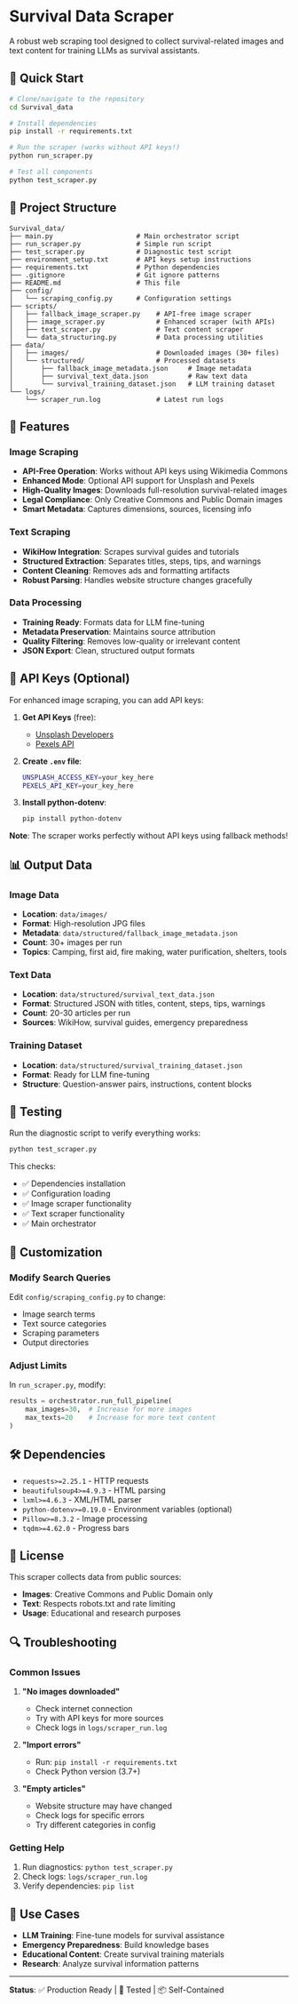 # Survival Data Scraper

A robust web scraping tool designed to collect survival-related images and text content for training LLMs as survival assistants.

## 🚀 Quick Start

```bash
# Clone/navigate to the repository
cd Survival_data

# Install dependencies
pip install -r requirements.txt

# Run the scraper (works without API keys!)
python run_scraper.py

# Test all components
python test_scraper.py
```

## 📁 Project Structure

```
Survival_data/
├── main.py                     # Main orchestrator script
├── run_scraper.py              # Simple run script
├── test_scraper.py             # Diagnostic test script
├── environment_setup.txt       # API keys setup instructions
├── requirements.txt            # Python dependencies
├── .gitignore                  # Git ignore patterns
├── README.md                   # This file
├── config/
│   └── scraping_config.py      # Configuration settings
├── scripts/
│   ├── fallback_image_scraper.py    # API-free image scraper
│   ├── image_scraper.py             # Enhanced scraper (with APIs)
│   ├── text_scraper.py              # Text content scraper
│   └── data_structuring.py          # Data processing utilities
├── data/
│   ├── images/                      # Downloaded images (30+ files)
│   └── structured/                  # Processed datasets
│       ├── fallback_image_metadata.json     # Image metadata
│       ├── survival_text_data.json          # Raw text data
│       └── survival_training_dataset.json   # LLM training dataset
└── logs/
    └── scraper_run.log              # Latest run logs
```

## 🔧 Features

### Image Scraping
- **API-Free Operation**: Works without API keys using Wikimedia Commons
- **Enhanced Mode**: Optional API support for Unsplash and Pexels
- **High-Quality Images**: Downloads full-resolution survival-related images
- **Legal Compliance**: Only Creative Commons and Public Domain images
- **Smart Metadata**: Captures dimensions, sources, licensing info

### Text Scraping
- **WikiHow Integration**: Scrapes survival guides and tutorials
- **Structured Extraction**: Separates titles, steps, tips, and warnings
- **Content Cleaning**: Removes ads and formatting artifacts
- **Robust Parsing**: Handles website structure changes gracefully

### Data Processing
- **Training Ready**: Formats data for LLM fine-tuning
- **Metadata Preservation**: Maintains source attribution
- **Quality Filtering**: Removes low-quality or irrelevant content
- **JSON Export**: Clean, structured output formats

## 🔑 API Keys (Optional)

For enhanced image scraping, you can add API keys:

1. **Get API Keys** (free):
   - [Unsplash Developers](https://unsplash.com/developers)
   - [Pexels API](https://www.pexels.com/api/)

2. **Create `.env` file**:
   ```bash
   UNSPLASH_ACCESS_KEY=your_key_here
   PEXELS_API_KEY=your_key_here
   ```

3. **Install python-dotenv**:
   ```bash
   pip install python-dotenv
   ```

**Note**: The scraper works perfectly without API keys using fallback methods!

## 📊 Output Data

### Image Data
- **Location**: `data/images/`
- **Format**: High-resolution JPG files
- **Metadata**: `data/structured/fallback_image_metadata.json`
- **Count**: 30+ images per run
- **Topics**: Camping, first aid, fire making, water purification, shelters, tools

### Text Data
- **Location**: `data/structured/survival_text_data.json`
- **Format**: Structured JSON with titles, content, steps, tips, warnings
- **Count**: 20-30 articles per run
- **Sources**: WikiHow, survival guides, emergency preparedness

### Training Dataset
- **Location**: `data/structured/survival_training_dataset.json`
- **Format**: Ready for LLM fine-tuning
- **Structure**: Question-answer pairs, instructions, content blocks

## 🧪 Testing

Run the diagnostic script to verify everything works:

```bash
python test_scraper.py
```

This checks:
- ✅ Dependencies installation
- ✅ Configuration loading
- ✅ Image scraper functionality
- ✅ Text scraper functionality
- ✅ Main orchestrator

## 🔧 Customization

### Modify Search Queries
Edit `config/scraping_config.py` to change:
- Image search terms
- Text source categories
- Scraping parameters
- Output directories

### Adjust Limits
In `run_scraper.py`, modify:
```python
results = orchestrator.run_full_pipeline(
    max_images=30,  # Increase for more images
    max_texts=20    # Increase for more text content
)
```

## 🛠️ Dependencies

- `requests>=2.25.1` - HTTP requests
- `beautifulsoup4>=4.9.3` - HTML parsing
- `lxml>=4.6.3` - XML/HTML parser
- `python-dotenv>=0.19.0` - Environment variables (optional)
- `Pillow>=8.3.2` - Image processing
- `tqdm>=4.62.0` - Progress bars

## 📝 License

This scraper collects data from public sources:
- **Images**: Creative Commons and Public Domain only
- **Text**: Respects robots.txt and rate limiting
- **Usage**: Educational and research purposes

## 🔍 Troubleshooting

### Common Issues

1. **"No images downloaded"**
   - Check internet connection
   - Try with API keys for more sources
   - Check logs in `logs/scraper_run.log`

2. **"Import errors"**
   - Run: `pip install -r requirements.txt`
   - Check Python version (3.7+)

3. **"Empty articles"**
   - Website structure may have changed
   - Check logs for specific errors
   - Try different categories in config

### Getting Help

1. Run diagnostics: `python test_scraper.py`
2. Check logs: `logs/scraper_run.log`
3. Verify dependencies: `pip list`

## 🎯 Use Cases

- **LLM Training**: Fine-tune models for survival assistance
- **Emergency Preparedness**: Build knowledge bases
- **Educational Content**: Create survival training materials
- **Research**: Analyze survival information patterns

---

**Status**: ✅ Production Ready | 🧪 Tested | 📦 Self-Contained 